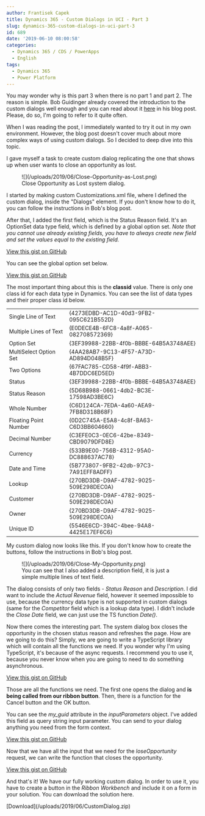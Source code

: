```yaml
---
author: Frantisek Capek
title: Dynamics 365 - Custom Dialogs in UCI - Part 3
slug: dynamics-365-custom-dialogs-in-uci-part-3
id: 689
date: '2019-06-10 08:00:58'
categories:
  - Dynamics 365 / CDS / PowerApps
  - English
tags:
  - Dynamics 365
  - Power Platform
---
```


You may wonder why is this part 3 when there is no part 1 and part 2\. The reason is simple. Bob Guidinger already covered the introduction to the custom dialogs well enough and you can read about it [here](https://bguidinger.com/blog/custom-dialog-boxes-part-1) in his blog post. Please, do so, I'm going to refer to it quite often.

When I was reading the post, I immediately wanted to try it out in my own environment. However, the blog post doesn't cover much about more complex ways of using custom dialogs. So I decided to deep dive into this topic.

I gave myself a task to create custom dialog replicating the one that shows up when user wants to close an opportunity as lost.

<div class="wp-block-image">

<figure class="aligncenter is-resized">![](/uploads/2019/06/Close-Opportunity-as-Lost.png)

<figcaption>Close Opportunity as Lost system dialog.</figcaption>

</figure>

</div>

I started by making custom Customizations.xml file, where I defined the custom dialog, inside the "Dialogs" element. If you don't know how to do it, you can follow the instructions in Bob's blog post.

After that, I added the first field, which is the Status Reason field. It's an OptionSet data type field, which is defined by a global option set. _Note that you cannot use already existing fields, you have to always create new field and set the values equal to the existing field._

<div class="wp-block-coblocks-gist">

<noscript><a href="https://gist.github.com/MaceWindu1/3dc8de50375696ffedf9f872d9e79b5f#file-Customizations-xml">View this gist on GitHub</a></noscript>

</div>

You can see the global option set below.

<div class="wp-block-coblocks-gist">

<noscript><a href="https://gist.github.com/MaceWindu1/3dc8de50375696ffedf9f872d9e79b5f#file-OptionSet-xml">View this gist on GitHub</a></noscript>

</div>

The most important thing about this is the **classid** value. There is only one class id for each data type in Dynamics. You can see the list of data types and their proper class id below.

<table class="wp-block-table">

<tbody>

<tr>

<td>Single Line of Text</td>

<td>{4273EDBD-AC1D-40d3-9FB2-095C621B552D}</td>

</tr>

<tr>

<td>Multiple Lines of Text</td>

<td>{E0DECE4B-6FC8-4a8f-A065-082708572369}</td>

</tr>

<tr>

<td>Option Set</td>

<td>{3EF39988-22BB-4f0b-BBBE-64B5A3748AEE}</td>

</tr>

<tr>

<td>MultiSelect Option Set</td>

<td>{4AA28AB7-9C13-4F57-A73D-AD894D048B5F}</td>

</tr>

<tr>

<td>Two Options</td>

<td>{67FAC785-CD58-4f9f-ABB3-4B7DDC6ED5ED}</td>

</tr>

<tr>

<td>Status</td>

<td>{3EF39988-22BB-4f0b-BBBE-64B5A3748AEE}</td>

</tr>

<tr>

<td>Status Reason</td>

<td>{5D68B988-0661-4db2-BC3E-17598AD3BE6C}</td>

</tr>

<tr>

<td>Whole Number</td>

<td>{C6D124CA-7EDA-4a60-AEA9-7FB8D318B68F}</td>

</tr>

<tr>

<td>Floating Point Number</td>

<td>{0D2C745A-E5A8-4c8f-BA63-C6D3BB604660}</td>

</tr>

<tr>

<td>Decimal Number</td>

<td>{C3EFE0C3-0EC6-42be-8349-CBD9079DFD8E}</td>

</tr>

<tr>

<td>Currency</td>

<td>{533B9E00-756B-4312-95A0-DC888637AC78}</td>

</tr>

<tr>

<td>Date and Time</td>

<td>{5B773807-9FB2-42db-97C3-7A91EFF8ADFF}</td>

</tr>

<tr>

<td>Lookup</td>

<td>{270BD3DB-D9AF-4782-9025-509E298DEC0A}</td>

</tr>

<tr>

<td>Customer</td>

<td>{270BD3DB-D9AF-4782-9025-509E298DEC0A}</td>

</tr>

<tr>

<td>Owner</td>

<td>{270BD3DB-D9AF-4782-9025-509E298DEC0A}</td>

</tr>

<tr>

<td>Unique ID</td>

<td>{5546E6CD-394C-4bee-94A8-4425E17EF6C6}</td>

</tr>

</tbody>

</table>

My custom dialog now looks like this. If you don't know how to create the buttons, follow the instructions in Bob's blog post.

<div class="wp-block-image">

<figure class="aligncenter">![](/uploads/2019/06/Close-My-Opportunity.png)

<figcaption>You can see that I also added a description field, it is just a simple multiple lines of text field.</figcaption>

</figure>

</div>

The dialog consists of only two fields - _Status Reason_ and _Description_. I did want to include the _Actual Revenue_ field, however it seemed impossible to use, because the currency data type is not supported in custom dialogs (same for the _Competitor_ field which is a lookup data type). I didn't include the _Close Date_ field, we can just use the TS function _Date()_.

Now there comes the interesting part. The system dialog box closes the opportunity in the chosen status reason and refreshes the page. How are we going to do this? Simply, we are going to write a TypeScript library which will contain all the functions we need. If you wonder why I'm using TypeScript, it's because of the async requests. I recommend you to use it, because you never know when you are going to need to do something asynchronous.

<div class="wp-block-coblocks-gist">

<noscript><a href="https://gist.github.com/MaceWindu1/3dc8de50375696ffedf9f872d9e79b5f#file-CustomDialogLibrary-ts">View this gist on GitHub</a></noscript>

</div>

Those are all the functions we need. The first one opens the dialog and **is being called from our ribbon button**. Then, there is a function for the Cancel button and the OK button.

You can see the _my_guid_ attribute in the _inputParameters_ object. I've added this field as query string input parameter. You can send to your dialog anything you need from the form context.

<div class="wp-block-coblocks-gist">

<noscript><a href="https://gist.github.com/MaceWindu1/3dc8de50375696ffedf9f872d9e79b5f#file-FormParameters-xml">View this gist on GitHub</a></noscript>

</div>

Now that we have all the input that we need for the _loseOpportunity_ request, we can write the function that closes the opportunity.

<div class="wp-block-coblocks-gist">

<noscript><a href="https://gist.github.com/MaceWindu1/3dc8de50375696ffedf9f872d9e79b5f#file-CloseOpportunity-ts">View this gist on GitHub</a></noscript>

</div>

And that's it! We have our fully working custom dialog. In order to use it, you have to create a button in the _Ribbon Workbench_ and include it on a form in your solution. You can download the solution here.

<div class="wp-block-file aligncenter">[Download](/uploads/2019/06/CustomDialog.zip)</div>